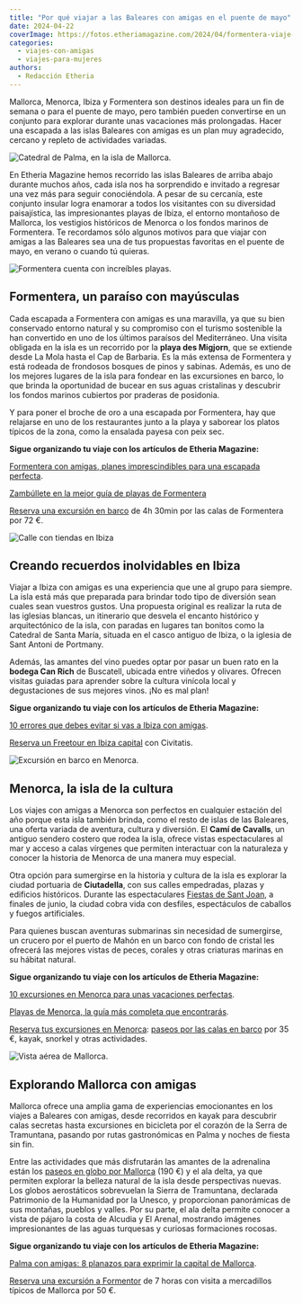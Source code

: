 ```yaml
---
title: "Por qué viajar a las Baleares con amigas en el puente de mayo"
date: 2024-04-22
coverImage: https://fotos.etheriamagazine.com/2024/04/formentera-viaje-amigas.jpg
categories: 
  - viajes-con-amigas
  - viajes-para-mujeres
authors: 
  - Redacción Etheria
---
```


Mallorca, Menorca, Ibiza y Formentera son destinos ideales para un fin de semana o para 
el puente de mayo, pero también pueden convertirse en un conjunto para explorar durante 
unas vacaciones más prolongadas. Hacer una escapada a las islas Baleares con amigas es 
un plan muy agradecido, cercano y repleto de actividades variadas. 

![Catedral de Palma, en la isla de Mallorca.](https://fotos.etheriamagazine.com/2024/04/catedral-mallorca-850x567.jpg "Catedral de Palma, en la isla de Mallorca. © David Vives")

En Etheria Magazine hemos recorrido las islas Baleares de arriba abajo durante muchos 
años, cada isla nos ha sorprendido e invitado a regresar una vez más para seguir 
conociéndola. A pesar de su cercanía, este conjunto insular logra enamorar a todos los 
visitantes con su diversidad paisajística, las impresionantes playas de Ibiza, el 
entorno montañoso de Mallorca, los vestigios históricos de Menorca o los fondos marinos 
de Formentera. Te recordamos sólo algunos motivos para que viajar con amigas a las 
Baleares sea una de tus propuestas favoritas en el puente de mayo, en verano o cuando tú 
quieras. 

![Formentera cuenta con increíbles playas.](https://fotos.etheriamagazine.com/2024/04/formentera-viaje-amigas.jpg "Formentera cuenta con increíbles playas. © Elisabeth Agustín")

## Formentera, un paraíso con mayúsculas

Cada escapada a Formentera con amigas es una maravilla, ya que su bien conservado 
entorno natural y su compromiso con el turismo sostenible la han convertido en uno de 
los últimos paraísos del Mediterráneo. Una visita obligada en la isla es un recorrido 
por la **playa des Migjorn**, que se extiende desde La Mola hasta el Cap de Barbaria. Es 
la más extensa de Formentera y está rodeada de frondosos bosques de pinos y sabinas. 
Además, es uno de los mejores lugares de la isla para fondear en las excursiones en 
barco, lo que brinda la oportunidad de bucear en sus aguas cristalinas y descubrir los 
fondos marinos cubiertos por praderas de posidonia. 

Y para poner el broche de oro a una escapada por Formentera, hay que relajarse en uno de 
los restaurantes junto a la playa y saborear los platos típicos de la zona, como la 
ensalada payesa con peix sec. 

******Sigue organizando tu viaje con los artículos de Etheria Magazine:****** 

[Formentera con amigas, planes imprescindibles para una escapada 
perfecta](https://etheriamagazine.com/2023/04/24/formentera-con-amigas/). 

[Zambúllete en la mejor guía de playas de 
Formentera](https://etheriamagazine.com/2020/04/15/viajar-con-amigas-mejores-playas-formentera/) 

[Reserva una excursión en 
barco](https://www.civitatis.com/es/formentera/barco-calas-formentera/?aid=10211) de 4h 
30min por las calas de Formentera por 72 €. 

![Calle con tiendas en Ibiza](https://fotos.etheriamagazine.com/2024/04/calles-ibiza-con-amigas-750x1000.jpg "La capital ibicenca es un pequeño paraíso para ir de compras. © Belinda Fewings")

## Creando recuerdos inolvidables en Ibiza

Viajar a Ibiza con amigas es una experiencia que une al grupo para siempre. La isla está 
más que preparada para brindar todo tipo de diversión sean cuales sean vuestros gustos. 
Una propuesta original es realizar la ruta de las iglesias blancas, un itinerario que 
desvela el encanto histórico y arquitectónico de la isla, con paradas en lugares tan 
bonitos como la Catedral de Santa María, situada en el casco antiguo de Ibiza, o la 
iglesia de Sant Antoni de Portmany. 

Además, las amantes del vino puedes optar por pasar un buen rato en la **bodega Can 
Rich** de Buscatell, ubicada entre viñedos y olivares. Ofrecen visitas guiadas para 
aprender sobre la cultura vinícola local y degustaciones de sus mejores vinos. ¡No es 
mal plan! 

**********Sigue organizando tu viaje con los artículos de Etheria Magazine:********** 

[10 errores que debes evitar si vas a Ibiza con 
amigas](https://etheriamagazine.com/2018/06/25/viaje-a-ibiza-con-amigas/). 

[Reserva un Freetour en Ibiza 
capital](https://www.civitatis.com/es/ibiza-ciudad/free-tour-ibiza/?aid=10211) con 
Civitatis. 

![Excursión en barco en Menorca.](https://fotos.etheriamagazine.com/2024/04/barco-amigas-menorca-737x1000.jpg "Excursión en barco en Menorca. © Pelayo Arbués")

## Menorca, la isla de la cultura

Los viajes con amigas a Menorca son perfectos en cualquier estación del año porque esta 
isla también brinda, como el resto de islas de las Baleares, una oferta variada de 
aventura, cultura y diversión. El **Camí de Cavalls**, un antiguo sendero costero que 
rodea la isla, ofrece vistas espectaculares al mar y acceso a calas vírgenes que 
permiten interactuar con la naturaleza y conocer la historia de Menorca de una manera 
muy especial. 

Otra opción para sumergirse en la historia y cultura de la isla es explorar la ciudad 
portuaria de **Ciutadella**, con sus calles empedradas, plazas y edificios históricos. 
Durante las espectaculares [Fiestas de Sant Joan](https://fiestasmenorca.es/sant-joan/), 
a finales de junio, la ciudad cobra vida con desfiles, espectáculos de caballos y fuegos 
artificiales. 

Para quienes buscan aventuras submarinas sin necesidad de sumergirse, un crucero por el 
puerto de Mahón en un barco con fondo de cristal les ofrecerá las mejores vistas de 
peces, corales y otras criaturas marinas en su hábitat natural. 

******Sigue organizando tu viaje con los artículos de Etheria Magazine:****** 

[10 excursiones en Menorca para unas vacaciones 
perfectas](https://etheriamagazine.com/2023/10/13/mejores-excursiones-menorca/). 

[Playas de Menorca, la guía más completa que 
encontrarás](https://etheriamagazine.com/2020/08/14/guia-mejores-playas-calas-menorca/). 

[Reserva tus excursiones en Menorca](https://www.civitatis.com/es/menorca/?aid=10211): [paseos 
por las calas en 
barco](https://www.civitatis.com/es/ciudadela/paseo-barco-menorca/?aid=10211) por 35 €, 
kayak, snorkel y otras actividades. 

![Vista aérea de Mallorca.](https://fotos.etheriamagazine.com/2024/04/vista-aerea-mallorca-850x638.jpg "Vista aérea de Mallorca. © Farid Askerov")

## Explorando Mallorca con amigas

Mallorca ofrece una amplia gama de experiencias emocionantes en los viajes a Baleares 
con amigas, desde recorridos en kayak para descubrir calas secretas hasta excursiones en 
bicicleta por el corazón de la Serra de Tramuntana, pasando por rutas gastronómicas en 
Palma y noches de fiesta sin fin. 

Entre las actividades que más disfrutarán las amantes de la adrenalina están los [paseos 
en globo por 
Mallorca](https://www.civitatis.com/es/cala-millor/paseo-globo-mallorca/?aid=10211) (190 
€) y el ala delta, ya que permiten explorar la belleza natural de la isla desde 
perspectivas nuevas. Los globos aerostáticos sobrevuelan la Sierra de Tramuntana, 
declarada Patrimonio de la Humanidad por la Unesco, y proporcionan panorámicas de sus 
montañas, pueblos y valles. Por su parte, el ala delta permite conocer a vista de pájaro 
la costa de Alcudia y El Arenal, mostrando imágenes impresionantes de las aguas 
turquesas y curiosas formaciones rocosas. 

********Sigue organizando tu viaje con los artículos de Etheria Magazine:******** 

[Palma con amigas: 8 planazos para exprimir la capital de 
Mallorca](https://etheriamagazine.com/2021/06/02/planes-y-excursiones-desde-palma-mallorca-con-amigas/). 

[Reserva una excursión a 
Formentor](https://www.civitatis.com/es/sa-font-de-sa-cala/excursion-formentor-mercadillos/?aid=10211) 
de 7 horas con visita a mercadillos típicos de Mallorca por 50 €.
